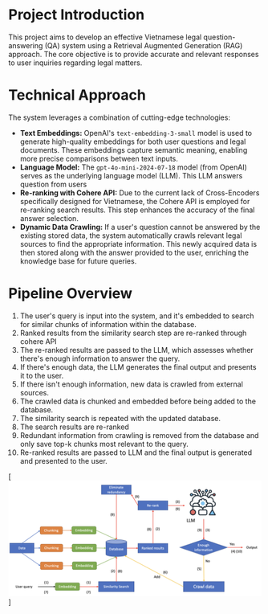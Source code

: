 # Project Introduction

This project aims to develop an effective Vietnamese legal question-answering (QA) system using a Retrieval Augmented Generation (RAG) approach. The core objective is to provide accurate and relevant responses to user inquiries regarding legal matters.

# Technical Approach

The system leverages a combination of cutting-edge technologies:

* **Text Embeddings:** OpenAI's `text-embedding-3-small` model is used to generate high-quality embeddings for both user questions and legal documents. These embeddings capture semantic meaning, enabling more precise comparisons between text inputs.
* **Language Model:** The `gpt-4o-mini-2024-07-18` model (from OpenAI) serves as the underlying language model (LLM). This LLM answers question from users
* **Re-ranking with Cohere API:** Due to the current lack of Cross-Encoders specifically designed for Vietnamese, the Cohere API is employed for re-ranking search results. This step enhances the accuracy of the final answer selection.
* **Dynamic Data Crawling:**  If a user's question cannot be answered by the existing stored data, the system automatically crawls relevant legal sources to find the appropriate information. This newly acquired data is then stored along with the answer provided to the user, enriching the knowledge base for future queries.

# Pipeline Overview

1. The user's query is input into the system, and it's embedded to search for similar chunks of information within the database.
2. Ranked results from the similarity search step are re-ranked through cohere API
3. The re-ranked results are passed to the LLM, which assesses whether there's enough information to answer the query.
4. If there's enough data, the LLM generates the final output and presents it to the user.
5. If there isn't enough information, new data is crawled from external sources.
6. The crawled data is chunked and embedded before being added to the database.
7. The similarity search is repeated with the updated database.
8. The search results are re-ranked
9. Redundant information from crawling is removed from the database and only save top-k chunks most relevant to the query.
10. Re-ranked results are passed to LLM and the final output is generated and presented to the user.

[![Pipeline](pipeline.png)]


